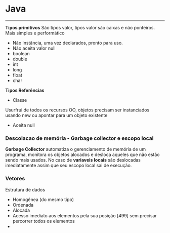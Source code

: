# Java

****
**Tipos primitivos**
São tipos valor, tipos valor são caixas e não ponteiros.
Mais simples e performático
- Não instância, uma vez declarados, pronto para uso.
- Não aceita valor null
- boolean
- double
- int
- long
- float
- char

**Tipos Referências**
- Classe

Usurfrui de todos os recursos OO, objetos precisam ser instanciados usando new ou 
apontar para um objeto existente
- Aceita null

### Descolacao de memória - Garbage collector e escopo local
**Garbage Collector** automatiza o gerenciamento de memória de um programa, monitora os objetos alocados
e desloca aqueles que não estão sendo mais usados.
No caso de **variaveis locais** são deslocadas imediatamente assim que seu escopo local sai de execução.

### Vetores
Estrutura de dados
- Homogênea (do mesmo tipo)
- Ordenada
- Alocada
- Acesso imediato aos elementos pela sua posição [499] sem precisar percorrer todos os elementos
- 
